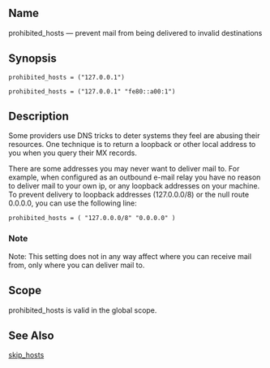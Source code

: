 <a name="conf.ref.prohibited_hosts"></a>
## Name

prohibited_hosts — prevent mail from being delivered to invalid destinations

## Synopsis

`prohibited_hosts = ("127.0.0.1")`

`prohibited_hosts = ("127.0.0.1" "fe80::a00:1")`

<a name="idp25892896"></a>
## Description

Some providers use DNS tricks to deter systems they feel are abusing their resources. One technique is to return a loopback or other local address to you when you query their MX records.

There are some addresses you may never want to deliver mail to. For example, when configured as an outbound e-mail relay you have no reason to deliver mail to your own ip, or any loopback addresses on your machine. To prevent delivery to loopback addresses (127.0.0.0/8) or the null route 0.0.0.0, you can use the following line:

`prohibited_hosts = ( "127.0.0.0/8" "0.0.0.0" )`
### Note

Note: This setting does not in any way affect where you can receive mail from, only where you can deliver mail to.

<a name="idp25897456"></a>
## Scope

prohibited_hosts is valid in the global scope.

<a name="idp25899296"></a>
## See Also

[skip_hosts](conf.ref.skip_hosts "skip_hosts")
